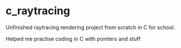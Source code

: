 # c_raytracing
Unfinished raytracing rendering project from scratch in C for school.

Helped me practise coding in C with pointers and stuff
